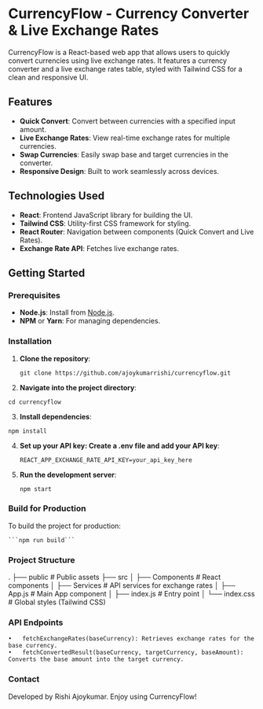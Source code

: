 # CurrencyFlow - Currency Converter & Live Exchange Rates

CurrencyFlow is a React-based web app that allows users to quickly convert currencies using live exchange rates. It features a currency converter and a live exchange rates table, styled with Tailwind CSS for a clean and responsive UI.

## Features

- **Quick Convert**: Convert between currencies with a specified input amount.
- **Live Exchange Rates**: View real-time exchange rates for multiple currencies.
- **Swap Currencies**: Easily swap base and target currencies in the converter.
- **Responsive Design**: Built to work seamlessly across devices.

## Technologies Used

- **React**: Frontend JavaScript library for building the UI.
- **Tailwind CSS**: Utility-first CSS framework for styling.
- **React Router**: Navigation between components (Quick Convert and Live Rates).
- **Exchange Rate API**: Fetches live exchange rates.

## Getting Started

### Prerequisites

- **Node.js**: Install from [Node.js](https://nodejs.org/).
- **NPM** or **Yarn**: For managing dependencies.

### Installation

1. **Clone the repository**:
   
   ```git clone https://github.com/ajoykumarrishi/currencyflow.git```

2.	**Navigate into the project directory**:
   
   ```cd currencyflow```


3.	**Install dependencies**:
   
   ```npm install```

4.	**Set up your API key: Create a .env file and add your API key**:
    
    ```REACT_APP_EXCHANGE_RATE_API_KEY=your_api_key_here```

5.	**Run the development server**:

    ```npm start```

### Build for Production

To build the project for production:

    ```npm run build```

### Project Structure

.
├── public               # Public assets
├── src
│   ├── Components       # React components
│   ├── Services         # API services for exchange rates
│   ├── App.js           # Main App component
│   ├── index.js         # Entry point
│   └── index.css        # Global styles (Tailwind CSS)

### API Endpoints

	•	fetchExchangeRates(baseCurrency): Retrieves exchange rates for the base currency.
	•	fetchConvertedResult(baseCurrency, targetCurrency, baseAmount): Converts the base amount into the target currency.

### Contact

Developed by Rishi Ajoykumar.
Enjoy using CurrencyFlow!

